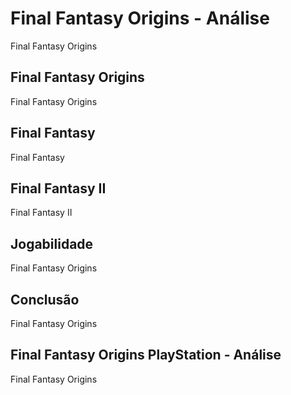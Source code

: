 ---
---

# Final Fantasy Origins - Análise

Final Fantasy Origins

## Final Fantasy Origins

Final Fantasy Origins

## Final Fantasy

Final Fantasy

## Final Fantasy II

Final Fantasy II

## Jogabilidade

Final Fantasy Origins

## Conclusão

Final Fantasy Origins

## Final Fantasy Origins PlayStation - Análise

Final Fantasy Origins
